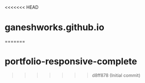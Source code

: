 <<<<<<< HEAD
# ganeshworks.github.io
=======
# portfolio-responsive-complete
>>>>>>> d8ff878 (Initial commit)
